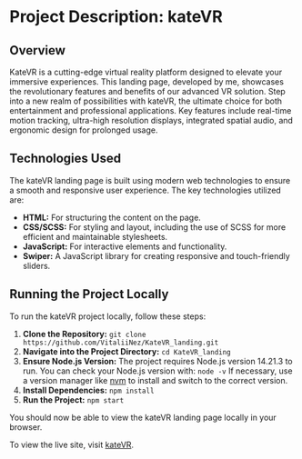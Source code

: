 # Project Description: kateVR

## Overview

KateVR is a cutting-edge virtual reality platform designed to elevate your immersive experiences. This landing page, developed by me, showcases the revolutionary features and benefits of our advanced VR solution. Step into a new realm of possibilities with kateVR, the ultimate choice for both entertainment and professional applications. Key features include real-time motion tracking, ultra-high resolution displays, integrated spatial audio, and ergonomic design for prolonged usage.

## Technologies Used

The kateVR landing page is built using modern web technologies to ensure a smooth and responsive user experience. The key technologies utilized are:

- **HTML:** For structuring the content on the page.
- **CSS/SCSS:** For styling and layout, including the use of SCSS for more efficient and maintainable stylesheets.
- **JavaScript:** For interactive elements and functionality.
- **Swiper:** A JavaScript library for creating responsive and touch-friendly sliders.

## Running the Project Locally

To run the kateVR project locally, follow these steps:

1. **Clone the Repository:**
   `git clone https://github.com/VitaliiNez/KateVR_landing.git`
2. **Navigate into the Project Directory:**
   `cd KateVR_landing`
3. **Ensure Node.js Version:**
   The project requires Node.js version 14.21.3 to run. You can check your Node.js version with:
   `node -v`
   If necessary, use a version manager like [nvm](https://github.com/nvm-sh/nvm/) to install and switch to the correct version.
4. **Install Dependencies:**
   `npm install`
5. **Run the Project:**
   `npm start`

You should now be able to view the kateVR landing page locally in your browser.

To view the live site, visit [kateVR](https://VitaliiNez.github.io/KateVR_landing/).

